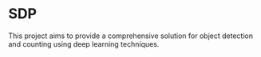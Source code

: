 # SDP
This project aims to provide a comprehensive solution for object detection and counting using deep learning techniques.
